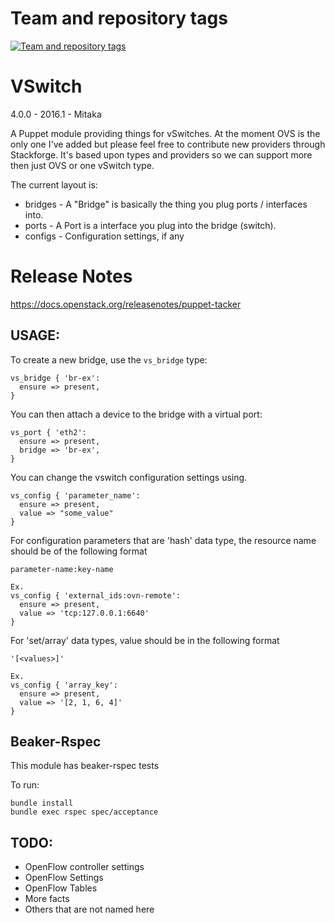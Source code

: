 Team and repository tags
========================

[![Team and repository tags](https://governance.openstack.org/tc/badges/puppet-vswitch.svg)](https://governance.openstack.org/tc/reference/tags/index.html)

<!-- Change things from this point on -->

VSwitch
=======

4.0.0 - 2016.1 - Mitaka

A Puppet module providing things for vSwitches. At the moment OVS is the only
one I've added but please feel free to contribute new providers through
Stackforge. It's based upon types and providers so we can support more then just
OVS or one vSwitch type.

The current layout is:

* bridges - A "Bridge" is basically the thing you plug ports / interfaces into.
* ports - A Port is a interface you plug into the bridge (switch).
* configs - Configuration settings, if any

Release Notes
=============

 https://docs.openstack.org/releasenotes/puppet-tacker

## USAGE:
To create a new bridge, use the `vs_bridge` type:

```
vs_bridge { 'br-ex':
  ensure => present,
}
```

You can then attach a device to the bridge with a virtual port:
```
vs_port { 'eth2':
  ensure => present,
  bridge => 'br-ex',
}
```

You can change the vswitch configuration settings using.
```
vs_config { 'parameter_name':
  ensure => present,
  value => "some_value"
}
```
For configuration parameters that are 'hash' data type, the resource name
should be of the following format

```
parameter-name:key-name

Ex.
vs_config { 'external_ids:ovn-remote':
  ensure => present,
  value => 'tcp:127.0.0.1:6640'
}
```

For 'set/array' data types, value should be in the following format

```
'[<values>]'

Ex.
vs_config { 'array_key':
  ensure => present,
  value => '[2, 1, 6, 4]'
}
```

## Beaker-Rspec

This module has beaker-rspec tests

To run:

```shell
bundle install
bundle exec rspec spec/acceptance
```

## TODO:
* OpenFlow controller settings
* OpenFlow Settings
* OpenFlow Tables
* More facts
* Others that are not named here
